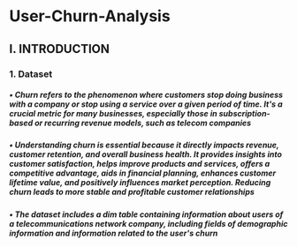 # User-Churn-Analysis
## I. INTRODUCTION 
### 1. Dataset
##### • Churn refers to the phenomenon where customers stop doing business with a company or stop using a service over a given period of time. It's a crucial metric for many businesses, especially those in subscription-based or recurring revenue models, such as telecom companies
##### • Understanding churn is essential because it directly impacts revenue, customer retention, and overall business health. It provides insights into customer satisfaction, helps improve products and services, offers a competitive advantage, aids in financial planning, enhances customer lifetime value, and positively influences market perception. Reducing churn leads to more stable and profitable customer relationships
##### • The dataset includes a dim table containing information about users of a telecommunications network company, including fields of demographic information and information related to the user's churn
